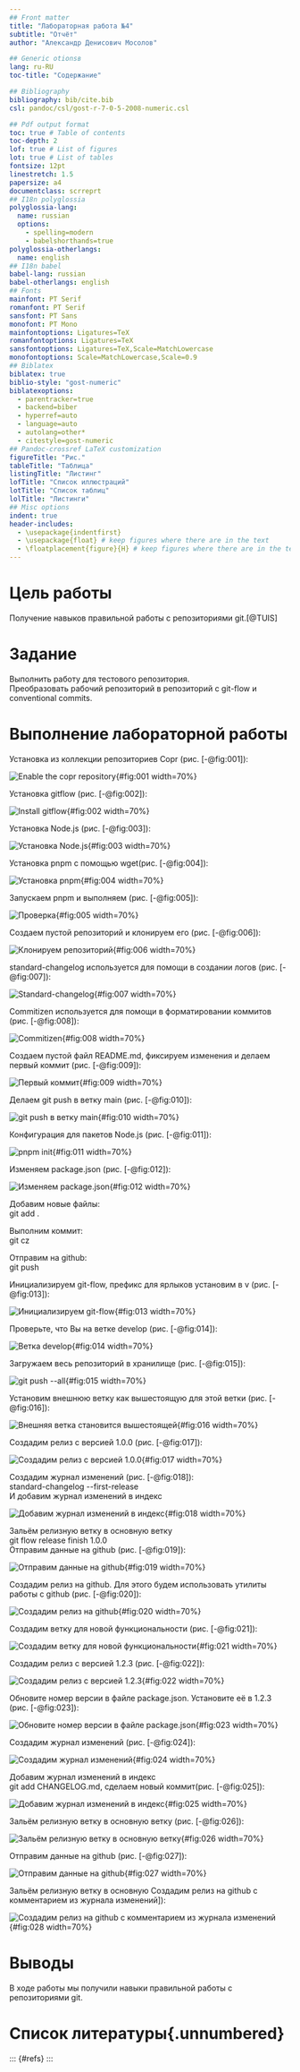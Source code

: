 ```yaml
---
## Front matter
title: "Лабораторная работа №4"
subtitle: "Отчёт"
author: "Александр Денисович Мосолов"

## Generic otionsв
lang: ru-RU
toc-title: "Содержание"

## Bibliography
bibliography: bib/cite.bib
csl: pandoc/csl/gost-r-7-0-5-2008-numeric.csl

## Pdf output format
toc: true # Table of contents
toc-depth: 2
lof: true # List of figures
lot: true # List of tables
fontsize: 12pt
linestretch: 1.5
papersize: a4
documentclass: scrreprt
## I18n polyglossia
polyglossia-lang:
  name: russian
  options:
	- spelling=modern
	- babelshorthands=true
polyglossia-otherlangs:
  name: english
## I18n babel
babel-lang: russian
babel-otherlangs: english
## Fonts
mainfont: PT Serif
romanfont: PT Serif
sansfont: PT Sans
monofont: PT Mono
mainfontoptions: Ligatures=TeX
romanfontoptions: Ligatures=TeX
sansfontoptions: Ligatures=TeX,Scale=MatchLowercase
monofontoptions: Scale=MatchLowercase,Scale=0.9
## Biblatex
biblatex: true
biblio-style: "gost-numeric"
biblatexoptions:
  - parentracker=true
  - backend=biber
  - hyperref=auto
  - language=auto
  - autolang=other*
  - citestyle=gost-numeric
## Pandoc-crossref LaTeX customization
figureTitle: "Рис."
tableTitle: "Таблица"
listingTitle: "Листинг"
lofTitle: "Список иллюстраций"
lotTitle: "Список таблиц"
lolTitle: "Листинги"
## Misc options
indent: true
header-includes:
  - \usepackage{indentfirst}
  - \usepackage{float} # keep figures where there are in the text
  - \floatplacement{figure}{H} # keep figures where there are in the text
---
```


# Цель работы


Получение навыков правильной работы с репозиториями git.[@TUIS]

# Задание



Выполнить работу для тестового репозитория.  
Преобразовать рабочий репозиторий в репозиторий с git-flow и conventional commits.



# Выполнение лабораторной работы

Установка из коллекции репозиториев Copr (рис. [-@fig:001]):

![Enable the copr repository](image/image-1.png){#fig:001 width=70%}

Установка gitflow (рис. [-@fig:002]):

![Install gitflow](image/image-2.png){#fig:002 width=70%}

Установка Node.js (рис. [-@fig:003]):

![Установка Node.js](image/image-3.png){#fig:003 width=70%}

Установка pnpm с помощью wget(рис. [-@fig:004]):

![Установка pnpm](image/image-4.png){#fig:004 width=70%}

Запускаем pnpm и выполняем (рис. [-@fig:005]):

![Проверка](image/image-5.png){#fig:005 width=70%}

Создаем пустой репозиторий и клонируем его (рис. [-@fig:006]):

![Клонируем репозиторий](image/image-6.png){#fig:006 width=70%}

standard-changelog используется для помощи в создании логов (рис. [-@fig:007]):

![Standard-changelog](image/image-7.png){#fig:007 width=70%}

Commitizen используется для помощи в форматировании коммитов (рис. [-@fig:008]):

![Commitizen](image/image-8.png){#fig:008 width=70%}


Создаем пустой файл README.md, фиксируем изменения и делаем первый коммит (рис. [-@fig:009]):

![Первый коммит](image/image-9.png){#fig:009 width=70%}

Делаем git push в ветку main (рис. [-@fig:010]):

![git push в ветку main](image/image-10.png){#fig:010 width=70%}

Конфигурация для пакетов Node.js (рис. [-@fig:011]):

![pnpm init](image/image-11.png){#fig:011 width=70%}

Изменяем package.json (рис. [-@fig:012]):

![Изменяем package.json](image/image-12.png){#fig:012 width=70%}

Добавим новые файлы:  
git add .

Выполним коммит:  
git cz

Отправим на github:  
git push


Инициализируем git-flow, префикс для ярлыков установим в v (рис. [-@fig:013]):

![Инициализируем git-flow](image/image-13.png){#fig:013 width=70%}

Проверьте, что Вы на ветке develop (рис. [-@fig:014]):

![Ветка develop](image/image-14.png){#fig:014 width=70%}

Загружаем весь репозиторий в хранилище (рис. [-@fig:015]):

![git push --all](image/image-15.png){#fig:015 width=70%}

Установим внешнюю ветку как вышестоящую для этой ветки (рис. [-@fig:016]):

![Внешняя ветка становится вышестоящей](image/image-16.png){#fig:016 width=70%}

Создадим релиз с версией 1.0.0 (рис. [-@fig:017]):

![Создадим релиз с версией 1.0.0](image/image-17.png){#fig:017 width=70%}

Создадим журнал изменений (рис. [-@fig:018]):  
standard-changelog --first-release  
И добавим журнал изменений в индекс

![Добавим журнал изменений в индекс](image/image-18.png){#fig:018 width=70%}

Зальём релизную ветку в основную ветку  
git flow release finish 1.0.0  
Отправим данные на github (рис. [-@fig:019]):

![Отправим данные на github](image/image-20.png){#fig:019 width=70%}

Создадим релиз на github. Для этого будем использовать утилиты работы с github (рис. [-@fig:020]):

![Создадим релиз на github](image/image-21.png){#fig:020 width=70%}

Создадим ветку для новой функциональности (рис. [-@fig:021]):

![Создадим ветку для новой функциональности](image/image-22.png){#fig:021 width=70%}

Создадим релиз с версией 1.2.3 (рис. [-@fig:022]):

![Создадим релиз с версией 1.2.3](image/image-23.png){#fig:022 width=70%}

Обновите номер версии в файле package.json. Установите её в 1.2.3 (рис. [-@fig:023]):

![Обновите номер версии в файле package.json](image/image-25.png){#fig:023 width=70%}

Создадим журнал изменений (рис. [-@fig:024]):

![Создадим журнал изменений](image/image-24.png){#fig:024 width=70%}

Добавим журнал изменений в индекс  
git add CHANGELOG.md, сделаем новый коммит(рис. [-@fig:025]):

![Добавим журнал изменений в индекс](image/image-26.png){#fig:025 width=70%}

Зальём релизную ветку в основную ветку (рис. [-@fig:026]):

![Зальём релизную ветку в основную ветку](image/image-27.png){#fig:026 width=70%}

Отправим данные на github (рис. [-@fig:027]):

![Отправим данные на github](image/image-28.png){#fig:027 width=70%}

Зальём релизную ветку в основную Создадим релиз на github с комментарием из журнала изменений]):

![Создадим релиз на github с комментарием из журнала изменений](image/image-29.png){#fig:028 width=70%}

# Выводы

В ходе работы мы получили навыки правильной работы с репозиториями git.

# Список литературы{.unnumbered}

::: {#refs}
:::

